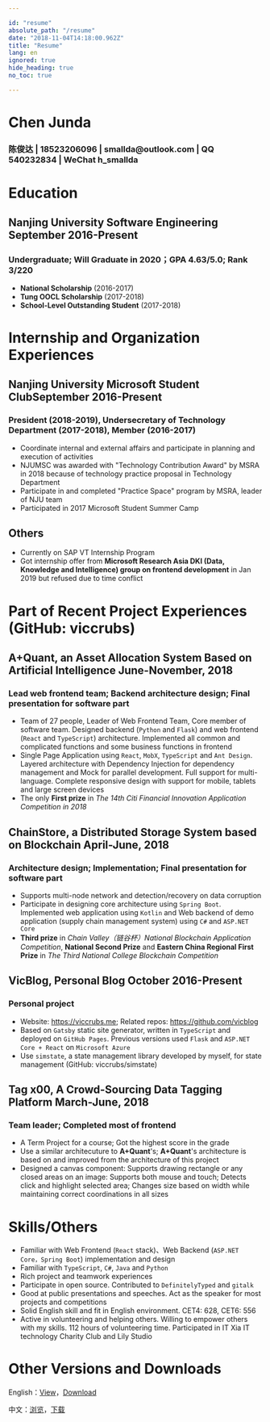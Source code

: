 ```yaml
---

id: "resume"
absolute_path: "/resume"
date: "2018-11-04T14:18:00.962Z"
title: "Resume"
lang: en
ignored: true
hide_heading: true
no_toc: true

---
```


<h1 class="name">
Chen Junda
</h1>

<h3 class="contact">陈俊达 | 18523206096 | smallda@outlook.com | QQ 540232834 | WeChat h_smallda

</h3>

# Education

## <span class="highlight">Nanjing University Software Engineering</span> <span class="right">September 2016-Present</span>

### Undergraduate; Will Graduate in 2020；GPA 4.63/5.0; Rank 3/220
- **National Scholarship** (2016-2017)
- **Tung OOCL Scholarship** (2017-2018)
- **School-Level Outstanding Student** (2017-2018)

# Internship and Organization Experiences

## <span class="highlight">Nanjing University Microsoft Student Club</span><span class="right">September 2016-Present</span>
### President (2018-2019), Undersecretary of Technology Department (2017-2018), Member (2016-2017)
- Coordinate internal and external affairs and participate in planning and execution of activities
- NJUMSC was awarded with "Technology Contribution Award" by MSRA in 2018 because of technology practice proposal in Technology Department
- Participate in and completed "Practice Space" program by MSRA, leader of NJU team
- Participated in 2017 Microsoft Student Summer Camp

## <span class="highlight">Others</span>
- Currently on SAP VT Internship Program
- Got internship offer from **Microsoft Research Asia DKI (Data, Knowledge and Intelligence) group on frontend development** in Jan 2019 but refused due to time conflict

# Part of Recent Project Experiences (GitHub: viccrubs)

## <span class="highlight">A+Quant</span>, an Asset Allocation System Based on Artificial Intelligence <span class="right">June-November, 2018</span>
### Lead web frontend team; Backend architecture design; Final presentation for software part
- Team of 27 people, Leader of Web Frontend Team, Core member of software team. Designed backend (`Python` and `Flask`) and web frontend (`React` and `TypeScript`) architecture. Implemented all common and complicated functions and some business functions in frontend
- Single Page Application using `React`, `MobX`, `TypeScript` and `Ant Design`. Layered architecture with Dependency Injection for dependency management and Mock for parallel development. Full support for multi-language. Complete responsive design with support for mobile, tablets and large screen devices
- The only **First prize** in *The 14th Citi Financial Innovation Application Competition in 2018*

## <span class="highlight">ChainStore</span>, a Distributed Storage System based on Blockchain <span class="right">April-June, 2018</span>
### Architecture design; Implementation; Final presentation for software part
- Supports multi-node network and detection/recovery on data corruption
- Participate in designing core architecture using `Spring Boot`. Implemented web application using `Kotlin` and Web backend of demo application (supply chain management system) using `C#` and `ASP.NET Core`
- **Third prize** in *Chain Valley（链谷杯）National Blockchain Application Competition*, **National Second Prize** and **Eastern China Regional First Prize** in *The Third National College Blockchain Competition*

## <span class="highlight">VicBlog</span>, Personal Blog <span class="right">October 2016-Present</span>
### Personal project
- Website: https://viccrubs.me; Related repos: https://github.com/vicblog
- Based on `Gatsby` static site generator, written in `TypeScript` and deployed on `GitHub Pages`. Previous versions used `Flask` and `ASP.NET Core + React` on `Microsoft Azure`
- Use `simstate`, a state management library developed by myself, for state management (GitHub: viccrubs/simstate)

## <span class="highlight">Tag x00</span>, A Crowd-Sourcing Data Tagging Platform <span class="right">March-June, 2018</span>
### Team leader; Completed most of frontend
- A Term Project for a course; Got the highest score in the grade
- Use a similar architecuture to **A+Quant**'s; **A+Quant**'s architecture is based on and improved from the architecture of this project
- Designed a canvas component: Supports drawing rectangle or any closed areas on an image: Supports both mouse and touch; Detects click and highlight selected area; Changes size based on width while maintaining correct coordinations in all sizes


# Skills/Others

- Familiar with Web Frontend (`React` stack)、Web Backend (`ASP.NET Core，Spring Boot`) implementation and design
- Familiar with `TypeScript`, `C#`, `Java` and `Python`
- Rich project and teamwork experiences
- Participate in open source. Contributed to `DefinitelyTyped` and `gitalk`
- Good at public presentations and speeches. Act as the speaker for most projects and competitions
- Solid English skill and fit in English environment. CET4: 628, CET6: 556
- Active in volunteering and helping others. Willing to empower others with my skills. 112 hours of volunteering time. Participated in IT Xia IT technology Charity Club and Lily Studio

# Other Versions and Downloads

English：[View](/resume/en)，[Download](./english.pdf)

中文：[浏览](/resume/cn)，[下载](./chinese.pdf)

